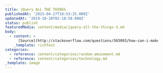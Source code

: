 ```yaml
---
title: jQuery ALL THE THINGS
publishedAt: '2015-04-27T18:53:25.000Z'
updatedAt: '2019-10-28T02:18:50.000Z'
status: publish
featuredMedia: content/media/jquery-all-the-things-3.md
body:
  - content: >
      [Source](http://stackoverflow.com/questions/503093/how-can-i-make-a-redirect-page-using-jquery)
    _template: richText
categories:
  - reference: content/categories/random-amusement.md
  - reference: content/categories/technology.md
_template: image
---
```



